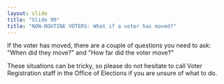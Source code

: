 ```yaml
---
layout: slide
title: "Slide 90"
title: "NON-ROUTINE VOTERS: What if a voter has moved?"
---
```


If the voter has moved, there are a couple of questions you need to ask: "When did they move?" and "How far did the voter move?"

These situations can be tricky, so please do not hesitate to call Voter Registration staff in the Office of Elections if you are unsure of what to do.
